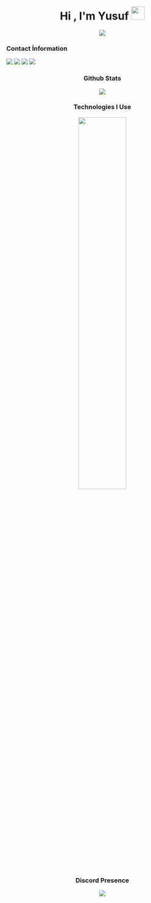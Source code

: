 <h1 align="center">Hi , I'm Yusuf <img src="https://media0.giphy.com/media/v1.Y2lkPTc5MGI3NjExN2d3bHN2czY4aXozOWw2dHZhOTZvNWJ6OHp6Z2FmZXVxZWFmc3QwbyZlcD12MV9pbnRlcm5hbF9naWZfYnlfaWQmY3Q9cw/GCykZsS55J7qPN6iCw/giphy.gif" width="35"></h1>
<p align="center">
  <a href="https://github.com/DenverCoder1/readme-typing-svg"><img src="https://readme-typing-svg.herokuapp.com?font=Time+New+Roman&color=%2300AF17&size=25&center=true&vCenter=true&width=600&height=100&lines=Full-stack+Developer;@zypheris"></a>
</p>

<h3>Contact İnformation</h3>
<a href="https://discord.com/users/773582512647569409" target"_blank"><img src="https://img.shields.io/badge/Zypheris%20-111111.svg?&style=for-the-badge&logo=discord&logoColor=purple"></a>
<a href="https://instagram.com/ilwixi7" target"_blank"><img src="https://img.shields.io/badge/Instagram%20-111111.svg?&style=for-the-badge&logo=instagram&logoColor=purple"></a>
<a href="https://open.spotify.com/user/314c4qgsafgrqtpd6tnfandxnkzq" target"_blank"><img src="https://img.shields.io/badge/Spotify%20-111111.svg?&style=for-the-badge&logo=spotify&logoColor=purple"></a>
<a href="https://www.youtube.com/channel/zypherisdev" target"_blank"><img src="https://img.shields.io/badge/youtube%20-111111.svg?&style=for-the-badge&logo=youtube&logoColor=purple"></a>
</div>

<div align="center">
<h3>Github Stats</h3>
<div>
<img align="center" src="https://github-readme-stats.vercel.app/api?username=zypheriss&theme=github_dark&show_icons=true"/>
</div>
  
<h3> Technologies I Use</h3>
<img width="50%" align="center" src="https://skillicons.dev/icons?i=js,ts,html,css,discord,dotnet,kotlin,lua,ps,perl,tailwind,bootstrap,react,nextjs,cpp,cs,nodejs,express,python,mysql,mongodb&perline=7"><br>
<br>
<div>
<h3>Discord Presence</h3>
<a align="center" href="https://discord.com/users/773582512647569409"><img src="https://lanyard.cnrad.dev/api/773582512647569409/?theme=light"></a>
</div>
